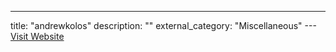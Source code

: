 ---
title: "andrewkolos"
description: ""
external_category: "Miscellaneous"
---[Visit Website](https://github.com/andrewkolos)

